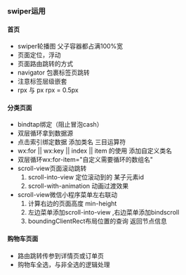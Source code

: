 ### swiper运用

#### 首页
- swiper轮播图 父子容器都占满100%宽
- 页面定位，浮动
- 页面路由跳转的方式
- navigator 包裹标签页跳转
- 注意标签层级嵌套
- rpx 与 px rpx = 0.5px
#### 分类页面
- bindtap绑定（阻止冒泡cash）
- 双层循环拿到数据源
- 点击索引绑定数据 添加类名 三目运算符
- wx:for || wx:key || index || item 的使用 添加自定义类名
- 双层循环wx:for-item="自定义需要循环的数组名"
- scroll-view页面滚动跳转
  1. scroll-into-view 定位滚动到的 某子元素id
  2. scroll-with-animation 动画过渡效果
- scroll-view微信小程序菜单左右联动
  1. 计算右边的页面高度 min-height
  2. 左边菜单添加scroll-into-view ,右边菜单添加bindscroll
  3. boundingClientRect布局位置的查询 返回节点信息
#### 购物车页面
- 路由跳转传参到详情页或订单页
- 购物车全选，与非全选的逻辑处理